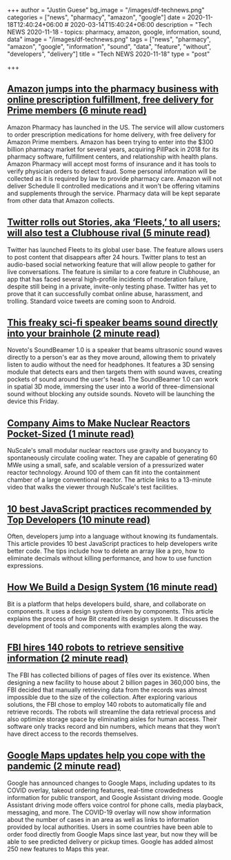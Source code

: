 +++
author = "Justin Guese"
bg_image = "/images/df-technews.png"
categories = ["news", "pharmacy", "amazon", "google"]
date = 2020-11-18T12:40:24+06:00 # 2020-03-14T15:40:24+06:00
description = "Tech NEWS 2020-11-18 - topics: pharmacy, amazon, google, information, sound, data"
image = "/images/df-technews.png"
tags = ["news", "pharmacy", "amazon", "google", "information", "sound", "data", "feature", "without", "developers", "delivery"]
title = "Tech NEWS 2020-11-18"
type = "post"

+++

## [Amazon jumps into the pharmacy business with online prescription fulfillment, free delivery for Prime members (6 minute read)](https://www.cnbc.com/2020/11/17/amazon-pharmacy-free-prescription-delivery-for-prime-members.html/1/01000175db0ae671-b121baa3-4db4-41da-81ef-ce942944c671-000000/MPz0FElkNR5OhYtMVHduGUsyMAHUF_OZwYnqp1xGVKo=167)

Amazon Pharmacy has launched in the US. The service will allow customers to order prescription medications for home delivery, with free delivery for Amazon Prime members. Amazon has been trying to enter into the $300 billion pharmacy market for several years, acquiring PillPack in 2018 for its pharmacy software, fulfillment centers, and relationship with health plans. Amazon Pharmacy will accept most forms of insurance and it has tools to verify physician orders to detect fraud. Some personal information will be collected as it is required by law to provide pharmacy care. Amazon will not deliver Schedule II controlled medications and it won't be offering vitamins and supplements through the service. Pharmacy data will be kept separate from other data that Amazon collects.

## [Twitter rolls out Stories, aka ‘Fleets,’ to all users; will also test a Clubhouse rival (5 minute read)](https://techcrunch.com/2020/11/17/twitter-rolls-out-stories-aka-fleets-to-all-users-will-also-test-a-clubhouse-rival//1/01000175db0ae671-b121baa3-4db4-41da-81ef-ce942944c671-000000/ekCTPfv4D6tFcIbn8Ud4GnLFrguL__ksp5BlI7QBwgA=167)

Twitter has launched Fleets to its global user base. The feature allows users to post content that disappears after 24 hours. Twitter plans to test an audio-based social networking feature that will allow people to gather for live conversations. The feature is similar to a core feature in Clubhouse, an app that has faced several high-profile incidents of moderation failure, despite still being in a private, invite-only testing phase. Twitter has yet to prove that it can successfully combat online abuse, harassment, and trolling. Standard voice tweets are coming soon to Android.

## [This freaky sci-fi speaker beams sound directly into your brainhole (2 minute read)](https://www.pcgamer.com/noveto-soundbeamer-sci-fi-speaker-brainhole//1/01000175db0ae671-b121baa3-4db4-41da-81ef-ce942944c671-000000/TBPEIn8g9GroA8vtakcVIyRwnNUQ-6LWdBzwExqkXI8=167)

Noveto's SoundBeamer 1.0 is a speaker that beams ultrasonic sound waves directly to a person's ear as they move around, allowing them to privately listen to audio without the need for headphones. It features a 3D sensing module that detects ears and then targets them with sound waves, creating pockets of sound around the user's head. The SoundBeamer 1.0 can work in spatial 3D mode, immersing the user into a world of three-dimensional sound without blocking any outside sounds. Noveto will be launching the device this Friday.

## [Company Aims to Make Nuclear Reactors Pocket-Sized (1 minute read)](https://interestingengineering.com/company-aims-to-make-nuclear-reactors-pocket-sized/1/01000175db0ae671-b121baa3-4db4-41da-81ef-ce942944c671-000000/Fcfsh1jTP5DBz1cSw1Z2KdsmHZ2_s1KfalBTSFzjYqI=167)

NuScale's small modular nuclear reactors use gravity and buoyancy to spontaneously circulate cooling water. They are capable of generating 60 MWe using a small, safe, and scalable version of a pressurized water reactor technology. Around 100 of them can fit into the containment chamber of a large conventional reactor. The article links to a 13-minute video that walks the viewer through NuScale's test facilities.

## [10 best JavaScript practices recommended by Top Developers (10 minute read)](https://blog.hrithwik.me/10-best-javascript-practicesrecommended-by-top-developers/1/01000175db0ae671-b121baa3-4db4-41da-81ef-ce942944c671-000000/ZZ0N9KVqT9w_IM-CHaKymPrtNoTNqBi5-A0Bn9NBbL4=167)

Often, developers jump into a language without knowing its fundamentals. This article provides 10 best JavaScript practices to help developers write better code. The tips include how to delete an array like a pro, how to eliminate decimals without killing performance, and how to use function expressions.

## [How We Build a Design System (16 minute read)](https://blog.bitsrc.io/how-we-build-our-design-system-15713a1f1833/1/01000175db0ae671-b121baa3-4db4-41da-81ef-ce942944c671-000000/IxzgtwJiyoRDLoCS0INBXJMKYU0_jsupKBE_C7FUk5g=167)

Bit is a platform that helps developers build, share, and collaborate on components. It uses a design system driven by components. This article explains the process of how Bit created its design system. It discusses the development of tools and components with examples along the way.

## [FBI hires 140 robots to retrieve sensitive information (2 minute read)](https://www.zdnet.com/article/fbi-hires-robots-to-retrieve-sensitive-information//1/01000175db0ae671-b121baa3-4db4-41da-81ef-ce942944c671-000000/mCW4Sx9ttWQgJSuseBNRsqIE1m5OjbEsAkcK51NqYVM=167)

The FBI has collected billions of pages of files over its existence. When designing a new facility to house about 2 billion pages in 360,000 bins, the FBI decided that manually retrieving data from the records was almost impossible due to the size of the collection. After exploring various solutions, the FBI chose to employ 140 robots to automatically file and retrieve records. The robots will streamline the data retrieval process and also optimize storage space by eliminating aisles for human access. Their software only tracks record and bin numbers, which means that they won’t have direct access to the records themselves.

## [Google Maps updates help you cope with the pandemic (2 minute read)](https://www.theverge.com/2020/11/17/21571074/google-maps-covid-layer-food-delivery-expected-time-public-transport-crowdedness-assistant-driving?scrolla=5eb6d68b7fedc32c19ef33b4/1/01000175db0ae671-b121baa3-4db4-41da-81ef-ce942944c671-000000/31MFC7BMjUea3uZInO9icKArBCSU933p4nW6ePJRYPU=167)

Google has announced changes to Google Maps, including updates to its COVID overlay, takeout ordering features, real-time crowdedness information for public transport, and  Google Assistant driving mode. Google Assistant driving mode offers voice control for phone calls, media playback, messaging, and more. The COVID-19 overlay will now show information about the number of cases in an area as well as links to information provided by local authorities. Users in some countries have been able to order food directly from Google Maps since last year, but now they will be able to see predicted delivery or pickup times. Google has added almost 250 new features to Maps this year.

